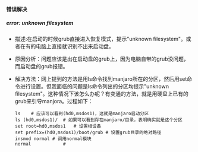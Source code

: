 #### 错误解决

##### error: unknown filesystem

- 描述:在启动的时候grub直接进入恢复模式，提示"unknown filesystem"。或者在有的电脑上直接就识别不出来启动盘。

- 原因分析：问题应该是出在启动盘的grub上，因为电脑自带的grub没问题，而启动盘的grub报错。

- 解决方法：网上提到的方法是用ls命令找到manjaro所在的分区，然后用set命令进行设置。但我面临的问题是ls命令列出的分区均提示"unknown filesystem"。这种情况下该怎么办呢？有变通的方法，就是用硬盘上已有的grub来引导manjora。过程如下：

  ```
  ls 	# 应该可以看到(hd0,msdos1)，这就是manjaro启动分区
  ls (hd0,msdos1)/	# 如果可以看到存在manjaro/目录，表明确实就是这个分区
  set root=hd0,msdos1	# 设置根设备
  set prefix=(hd0,msdos1)/boot/grub	# 设置grub目录的绝对路径
  insmod normal	# 调用normal模块
  normal			# 
  ```

  

